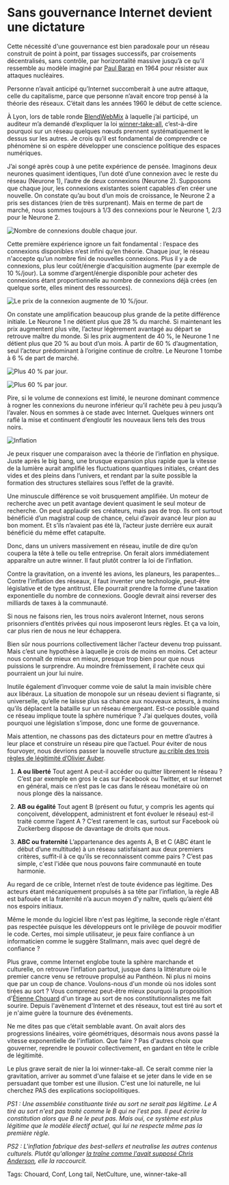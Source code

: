 # Sans gouvernance Internet devient une dictature

Cette nécessité d'une gouvernance est bien paradoxale pour un réseau construit de point à point, par tissages successifs, par croisements décentralisés, sans contrôle, par horizontalité massive jusqu’à ce qu’il ressemble au modèle imaginé par [Paul Baran](http://en.wikipedia.org/wiki/Paul_Baran) en 1964 pour résister aux attaques nucléaires.

Personne n’avait anticipé qu’Internet succomberait à une autre attaque, celle du capitalisme, parce que personne n’avait encore trop pensé à la théorie des réseaux. C’était dans les années 1960 le début de cette science.

À Lyon, lors de table ronde [BlendWebMix](http://www.blendwebmix.com/) à laquelle j’ai participé, un auditeur m’a demandé d’expliquer la loi [winner-take-all](http://en.wikipedia.org/wiki/Winner-take-all), c’est-à-dire pourquoi sur un réseau quelques nœuds prennent systématiquement le dessus sur les autres. Je crois qu’il est fondamental de comprendre ce phénomène si on espère développer une conscience politique des espaces numériques.

J’ai songé après coup à une petite expérience de pensée. Imaginons deux neurones quasiment identiques, l’un doté d’une connexion avec le reste du réseau (Neurone 1), l’autre de deux connexions (Neurone 2). Supposons que chaque jour, les connexions existantes soient capables d’en créer une nouvelle. On constate qu’au bout d’un mois de croissance, le Neurone 2 a pris ses distances (rien de très surprenant). Mais en terme de part de marché, nous sommes toujours à 1/3 des connexions pour le Neurone 1, 2/3 pour le Neurone 2.

![Nombre de connexions double chaque jour.](https://tcrouzet.com/images_tc/2014/11/graph1.png)

Cette première expérience ignore un fait fondamental : l’espace des connexions disponibles n’est infini qu’en théorie. Chaque jour, le réseau n'accepte qu’un nombre fini de nouvelles connexions. Plus il y a de connexions, plus leur coût/énergie d’acquisition augmente (par exemple de 10 %/jour). La somme d’argent/énergie disponible pour acheter des connexions étant proportionnelle au nombre de connexions déjà crées (en quelque sorte, elles minent des ressources).

![Le prix de la connexion augmente de 10 %/jour.](https://tcrouzet.com/images_tc/2014/11/graph2.png)

On constate une amplification beaucoup plus grande de la petite différence initiale. Le Neurone 1 ne détient plus que 28 % du marché. Si maintenant les prix augmentent plus vite, l’acteur légèrement avantagé au départ se retrouve maître du monde. Si les prix augmentent de 40 %, le Neurone 1 ne détient plus que 20 % au bout d’un mois. À partir de 60 % d’augmentation, seul l’acteur prédominant à l’origine continue de croître. Le Neurone 1 tombe à 6 % de part de marché.

![Plus 40 % par jour.](https://tcrouzet.com/images_tc/2014/11/graph3.png)

![Plus 60 % par jour.](https://tcrouzet.com/images_tc/2014/11/graph4.png)

Pire, si le volume de connexions est limité, le neurone dominant commence à rogner les connexions du neurone inférieur qu’il rachète peu à peu jusqu’à l’avaler. Nous en sommes à ce stade avec Internet. Quelques winners ont raflé la mise et continuent d’engloutir les nouveaux liens tels des trous noirs.

![Inflation](https://tcrouzet.com/images_tc/2014/11/inflation-600x557.jpg)

Je peux risquer une comparaison avec la théorie de l’inflation en physique. Juste après le big bang, une brusque expansion plus rapide que la vitesse de la lumière aurait amplifié les fluctuations quantiques initiales, créant des vides et des pleins dans l’univers, et rendant par la suite possible la formation des structures stellaires sous l’effet de la gravité.

Une minuscule différence se voit brusquement amplifiée. Un moteur de recherche avec un petit avantage devient quasiment le seul moteur de recherche. On peut applaudir ses créateurs, mais pas de trop. Ils ont surtout bénéficié d’un magistral coup de chance, celui d’avoir avancé leur pion au bon moment. Et s’ils n’avaient pas été là, l’acteur juste derrière eux aurait bénéficié du même effet catapulte.

Donc, dans un univers massivement en réseau, inutile de dire qu’on coupera la tête à telle ou telle entreprise. On ferait alors immédiatement apparaître un autre winner. Il faut plutôt contrer la loi de l’inflation.

Contre la gravitation, on a inventé les avions, les planeurs, les parapentes… Contre l’inflation des réseaux, il faut inventer une technologie, peut-être législative et de type antitrust. Elle pourrait prendre la forme d’une taxation exponentielle du nombre de connexions. Google devrait ainsi reverser des milliards de taxes à la communauté.

Si nous ne faisons rien, les trous noirs avaleront Internet, nous serons prisonniers d’entités privées qui nous imposeront leurs règles. Et ça va loin, car plus rien de nous ne leur échappera.

Bien sûr nous pourrions collectivement lâcher l’acteur devenu trop puissant. Mais c’est une hypothèse à laquelle je crois de moins en moins. Cet acteur nous connaît de mieux en mieux, presque trop bien pour que nous puissions le surprendre. Au moindre frémissement, il rachète ceux qui pourraient un jour lui nuire.

Inutile également d’invoquer comme voie de salut la main invisible chère aux libéraux. La situation de monopole sur un réseau devient si flagrante, si universelle, qu’elle ne laisse plus sa chance aux nouveaux acteurs, à moins qu’ils déplacent la bataille sur un réseau émergeant. Est-ce possible quand ce réseau implique toute la sphère numérique ? J’ai quelques doutes, voilà pourquoi une législation s’impose, donc une forme de gouvernance.

Mais attention, ne chassons pas des dictateurs pour en mettre d’autres à leur place et construire un réseau pire que l’actuel. Pour éviter de nous fourvoyer, nous devrions passer la nouvelle structure [au crible des trois règles de légitimité d’Olivier Auber](http://perspective-numerique.net/wakka.php?wiki=UnManifesteMonnaieP2P).

1. **A ou liberté** Tout agent A peut-il accéder ou quitter librement le réseau ? C’est par exemple en gros le cas sur Facebook ou Twitter, et sur Internet en général, mais ce n’est pas le cas dans le réseau monétaire où on nous plonge dès la naissance.

2. **AB ou égalité** Tout agent B (présent ou futur, y compris les agents qui conçoivent, développent, administrent et font évoluer le réseau) est-il traité comme l’agent A ? C’est rarement le cas, surtout sur Facebook où Zuckerberg dispose de davantage de droits que nous.

3. **ABC ou fraternité** L’appartenance des agents A, B et C (ABC étant le début d’une multitude) à un réseau satisfaisant aux deux premiers critères, suffit-il à ce qu’ils se reconnaissent comme pairs ? C’est pas simple, c'est l'idée que nous pouvons faire communauté en toute harmonie.

Au regard de ce crible, Internet n’est de toute évidence pas légitime. Des acteurs étant mécaniquement propulsés à sa tête par l’inflation, la règle AB est bafouée et la fraternité n’a aucun moyen d’y naître, quels qu’aient été nos espoirs initiaux.

Même le monde du logiciel libre n'est pas légitime, la seconde règle n'étant pas respectée puisque les développeurs ont le privilège de pouvoir modifier le code. Certes, moi simple utilisateur, je peux faire confiance à un informaticien comme le suggère Stallmann, mais avec quel degré de confiance ?

Plus grave, comme Internet englobe toute la sphère marchande et culturelle, on retrouve l’inflation partout, jusque dans la littérature où le premier cancre venu se retrouve propulsé au Panthéon. Ni plus ni moins que par un coup de chance. Voulons-nous d'un monde où nos idoles sont tirées au sort ? Vous comprenez peut-être mieux pourquoi la proposition d'[Étienne Chouard](/tag/chouard/) d'un tirage au sort de nos constitutionnalistes me fait sourire. Depuis l'avènement d'Internet et des réseaux, tout est tiré au sort et je n'aime guère la tournure des événements.

Ne me dites pas que c’était semblable avant. On avait alors des progressions linéaires, voire géométriques, désormais nous avons passé la vitesse exponentielle de l'inflation. Que faire ? Pas d'autres choix que gouverner, reprendre le pouvoir collectivement, en gardant en tête le crible de légitimité.

Le plus grave serait de nier la loi winner-take-all. Ce serait comme nier la gravitation, arriver au sommet d'une falaise et se jeter dans le vide en se persuadant que tomber est une illusion. C'est une loi naturelle, ne lui cherchez PAS des explications sociopolitiques.

*PS1 : Une assemblée constituante tirée au sort ne serait pas légitime. Le A tiré au sort n'est pas traité comme le B qui ne l'est pas. Il peut écrire la constitution alors que B ne le peut pas. Mais oui, ce système est plus légitime que le modèle électif actuel, qui lui ne respecte même pas la première règle.*

*PS2 : L'inflation fabrique des best-sellers et neutralise les autres contenus culturels. Plutôt qu'allonger [la traîne comme l'avait supposé Chris Anderson](/tag/long-tail/), elle la raccourcit.*

Tags: Chouard, Conf, Long tail, NetCulture, une, winner-take-all